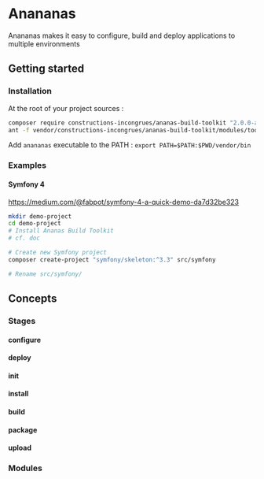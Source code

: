 # Anananas

Anananas makes it easy to configure, build and deploy applications to multiple environments

## Getting started

### Installation

At the root of your project sources :

```sh
composer require constructions-incongrues/ananas-build-toolkit "2.0.0-alpha.2"
ant -f vendor/constructions-incongrues/ananas-build-toolkit/modules/toolkit/bootstrap.xml -Dbasedir=$PWD
```

Add `anananas` executable to the PATH : `export PATH=$PATH:$PWD/vendor/bin`

### Examples

#### Symfony 4

https://medium.com/@fabpot/symfony-4-a-quick-demo-da7d32be323

```sh
mkdir demo-project
cd demo-project
# Install Ananas Build Toolkit
# cf. doc

# Create new Symfony project
composer create-project "symfony/skeleton:^3.3" src/symfony

# Rename src/symfony/
```

## Concepts

### Stages

#### configure

#### deploy

#### init

#### install

#### build

#### package

#### upload

### Modules


